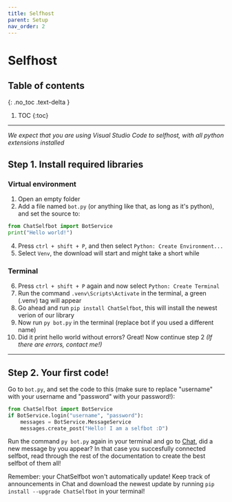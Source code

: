 ```yaml
---
title: Selfhost
parent: Setup
nav_order: 2
---
```


# Selfhost

## Table of contents
{: .no_toc .text-delta }

1. TOC
{:toc}

---

*We expect that you are using Visual Studio Code to selfhost, with all python extensions installed*

## Step 1. Install required libraries

### Virtual environment
1. Open an empty folder
2. Add a file named `bot.py` (or anything like that, as long as it's python), and set the source to:
```py
from ChatSelfbot import BotService
print("Hello world!")
```
4. Press `ctrl + shift + P`, and then select `Python: Create Environment...`
5. Select `Venv`, the download will start and might take a short while

### Terminal
6. Press `ctrl + shift + P` again and now select `Python: Create Terminal`
7. Run the command `.venv\Scripts\Activate` in the terminal, a green (.venv) tag will appear
8. Go ahead and run `pip install ChatSelfbot`, this will install the newest verion of our library
9. Now run `py bot.py` in the terminal (replace bot if you used a different name)
10. Did it print hello world without errors? Great! Now continue step 2
    *(If there are errors, contact me!)*

---

## Step 2. Your first code!
Go to `bot.py`, and set the code to this (make sure to replace "username" with your username and "password" with your password!):
```py
from ChatSelfbot import BotService
if BotService.login("username", "password"):
    messages = BotService.MessageService
    messages.create_post("Hello! I am a selfbot :D")
```
Run the command `py bot.py` again in your terminal and go to [Chat](https://chat.jonazwetsloot.nl/timeline?sort=time), did a new message by you appear? In that case you succesfully connected selfbot, read through the rest of the documentation to create the best selfbot of them all!

Remember: your ChatSelfbot won't automatically update! Keep track of announcements in Chat and download the newest update by running `pip install --upgrade ChatSelfbot` in your terminal!
